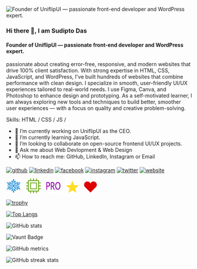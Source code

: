 ![Founder of UniflipUI — passionate front-end developer and WordPress expert.](https://pbs.twimg.com/profile_banners/1911117742281027584/1748066758/600x200)

### Hi there 👋, I am Sudipto Das
#### Founder of UniflipUI — passionate front-end developer and WordPress expert.


passionate about creating error-free, responsive, and modern websites that drive 100% client satisfaction. With strong expertise in HTML, CSS, JavaScript, and WordPress, I've built hundreds of websites that combine performance with clean design. I specialize in smooth, user-friendly UI/UX experiences tailored to real-world needs. I use Figma, Canva, and Photoshop to enhance design and prototyping. As a self-motivated learner, I am always exploring new tools and techniques to build better, smoother user experiences — with a focus on quality and creative problem-solving.


Skills: HTML / CSS / JS / 

- 🔭 I’m currently working on UniflipUI as the CEO. 
- 🌱 I’m currently learning JavaScript. 
- 👯 I’m looking to collaborate on  open-source frontend UI/UX projects. 
- 💬 Ask me about Web Devlopment & Web Design 
- 📫 How to reach me: GitHub, LinkedIn, Instagram or Email 


[<img src='https://cdn.jsdelivr.net/npm/simple-icons@3.0.1/icons/github.svg' alt='github' height='40'>](https://github.com/https://github.com/pro-sudipto-das)  [<img src='https://cdn.jsdelivr.net/npm/simple-icons@3.0.1/icons/linkedin.svg' alt='linkedin' height='40'>](https://www.linkedin.com/in/https://www.linkedin.com/in/developer-sudipto-das//)  [<img src='https://cdn.jsdelivr.net/npm/simple-icons@3.0.1/icons/facebook.svg' alt='facebook' height='40'>](https://www.facebook.com/https://www.facebook.com/sudipto.googly.9)  [<img src='https://cdn.jsdelivr.net/npm/simple-icons@3.0.1/icons/instagram.svg' alt='instagram' height='40'>](https://www.instagram.com/https://www.instagram.com/developer_sudipto_das/?next=%2F/)  [<img src='https://cdn.jsdelivr.net/npm/simple-icons@3.0.1/icons/twitter.svg' alt='twitter' height='40'>](https://twitter.com/https://x.com/sudipto01537)  [<img src='https://cdn.jsdelivr.net/npm/simple-icons@3.0.1/icons/icloud.svg' alt='website' height='40'>](www.sudiptogoogly.com)  

<a href='https://archiveprogram.github.com/'><img src='https://raw.githubusercontent.com/acervenky/animated-github-badges/master/assets/acbadge.gif' width='40' height='40'></a> <a href='https://docs.github.com/en/developers'><img src='https://raw.githubusercontent.com/acervenky/animated-github-badges/master/assets/devbadge.gif' width='40' height='40'></a> <a href='https://github.com/pricing'><img src='https://raw.githubusercontent.com/acervenky/animated-github-badges/master/assets/pro.gif' width='40' height='40'></a> <a href='https://stars.github.com/'><img src='https://raw.githubusercontent.com/acervenky/animated-github-badges/master/assets/starbadge.gif' width='35' height='35'></a> <a href='https://docs.github.com/en/github/supporting-the-open-source-community-with-github-sponsors'><img src='https://raw.githubusercontent.com/acervenky/animated-github-badges/master/assets/sponsorbadge.gif' width='35' height='35'></a> 

[![trophy](https://github-profile-trophy.vercel.app/?username=https://github.com/pro-sudipto-das)](https://github.com/ryo-ma/github-profile-trophy)

[![Top Langs](https://github-readme-stats.vercel.app/api/top-langs/?username=https://github.com/pro-sudipto-das)](https://github.com/anuraghazra/github-readme-stats)

![GitHub stats](https://github-readme-stats.vercel.app/api?username=https://github.com/pro-sudipto-das&show_icons=true)  

![Vaunt Badge](https://api.vaunt.dev/v1/github/entities/https://github.com/pro-sudipto-das/contributions?format=svg&private=false)  

![GitHub metrics](https://metrics.lecoq.io/https://github.com/pro-sudipto-das)  

![GitHub streak stats](https://streak-stats.demolab.com/?user=https://github.com/pro-sudipto-das)  

